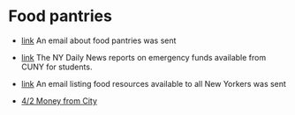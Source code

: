 # Food pantries

* [link](/College/4-13-food-pantry) An  email  about  food pantries  was  sent

* [link](https://www.nydailynews.com/coronavirus/ny-coronavirus-cuny-relief-fund-20200408-bgbdv3bxzjdrfjbcwyvfincqwu-story.html) The NY Daily News reports on emergency funds available from  CUNY for students.

* [link](/College/4-6-food-pantry) An email listing  food resources available to all New Yorkers was sent

* [4/2 Money from City](https://spectrumlocalnews.com/nys/hudson-valley/news/2020/04/01/city-council-to-address-hunger-by-giving-money-to-cuny-students-in-need)
